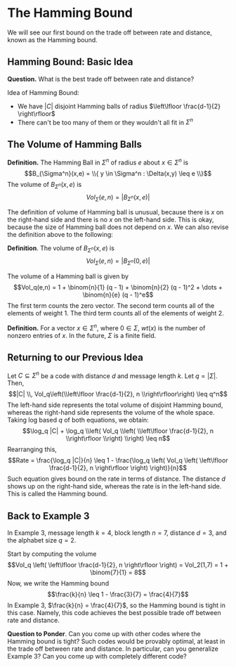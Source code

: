 # The Hamming Bound

We will see our first bound on the trade off between rate and distance, known as the Hamming bound.

## Hamming Bound: Basic Idea

**Question.** What is the best trade off between rate and distance?

Idea of Hamming Bound:
- We have $|C|$ disjoint Hamming balls of radius $\left\lfloor \frac{d-1}{2} \right\rfloor$
- There can't be too many of them or they wouldn't all fit in $\Sigma^n$

## The Volume of Hamming Balls

**Definition.** The Hamming Ball in $\Sigma^n$ of radius $e$ about $x \in \Sigma^n$ is
$$B_{\Sigma^n}(x,e) = \\{ y \in \Sigma^n : \Delta(x,y) \leq e \\}$$
The volume of $B_{\Sigma^n}(x,e)$ is
$$Vol_{\Sigma}(e,n) = |B_{\Sigma^n}(x,e)|$$

The definition of volume of Hamming ball is unusual, because there is $x$ on the right-hand side and there is no $x$ on the left-hand side. This is okay, because the size of Hamming ball does not depend on $x$. We can also revise the definition above to the following:

**Definition**. The volume of $B_{\Sigma^n}(x,e)$ is
$$Vol_{\Sigma}(e,n) = |B_{\Sigma^n}(0,e)|$$

The volume of a Hamming ball is given by
$$Vol_q(e,n) = 1 + \binom{n}{1} (q - 1) + \binom{n}{2} (q - 1)^2 + \dots + \binom{n}{e} (q - 1)^e$$
The first term counts the zero vector. The second term counts all of the elements of weight 1. The third term counts all of the elements of weight 2.

**Definition.** For a vector $x \in \Sigma^n$, where $0 \in \Sigma$, $wt(x)$ is the number of nonzero entries of $x$. In the future, $\Sigma$ is a finite field.

## Returning to our Previous Idea

Let $C \subseteq \Sigma^n$ be a code with distance $d$ and message length $k$. Let $q = |\Sigma|$. Then,
$$|C| \\, Vol_q\left(\\left\lfloor \frac{d-1}{2}, n \\right\rfloor\right) \leq q^n$$
The left-hand side represents the total volume of disjoint Hamming bound, whereas the right-hand side represents the volume of the whole space. Taking log based $q$ of both equations, we obtain:
$$\log_q |C| + \log_q \\left( Vol_q \\left( \\left\lfloor \frac{d-1}{2}, n \\right\rfloor \\right) \\right) \leq n$$
Rearranging this,
$$Rate = \frac{\log_q |C|}{n} \leq 1 - \frac{\log_q \left( Vol_q \left( \left\lfloor \frac{d-1}{2}, n \right\rfloor \right) \right)}{n}$$
Such equation gives bound on the rate in terms of distance. The distance $d$ shows up on the right-hand side, whereas the rate is in the left-hand side. This is called the Hamming bound.

## Back to Example 3

In Example 3, message length $k = 4$, block length $n = 7$, distance $d = 3$, and the alphabet size $q = 2$.

Start by computing the volume
$$Vol_q \left( \left\lfloor \frac{d-1}{2}, n \right\rfloor \right) = Vol_2(1,7) = 1 + \binom{7}{1} = 8$$
Now, we write the Hamming bound
$$\frac{k}{n} \leq 1 - \frac{3}{7} = \frac{4}{7}$$
In Example 3, $\frac{k}{n} = \frac{4}{7}$, so the Hamming bound is tight in this case. Namely, this code achieves the best possible trade off between rate and distance.

**Question to Ponder**. Can you come up with other codes where the Hamming bound is tight? Such codes would be provably optimal, at least in the trade off between rate and distance. In particular, can you generalize Example 3? Can you come up with completely different code?
